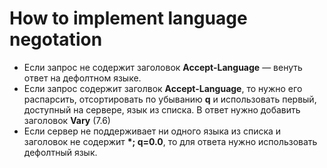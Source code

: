 # How to implement language negotation

* Если запрос не содержит заголовок **Accept-Language** — венуть ответ на дефолтном языке.
* Если запрос содержит заголвок **Accept-Language**, то нужно его распарсить, отсортировать по убыванию **q** и использовать первый, доступный на сервере, язык из списка. В ответ нужно добавить заголовок **Vary** (7.6)
* Если сервер не поддерживает ни одного языка из списка и заголовок не содержит **\*; q=0.0**, то для ответа нужно использовать дефолтный язык.

